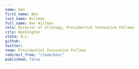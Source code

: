 ```yaml
---
name: ben
first_name: Ben
last_name: Willman
full_name: Ben Willman
role: Director of Strategy, Presidential Innovation Fellows
city: Washington
state: D.C.
github: 
twitter: 
team: Presidential Innovation Fellows
redirect_from: "/team/ben/"
published: false
---
```


